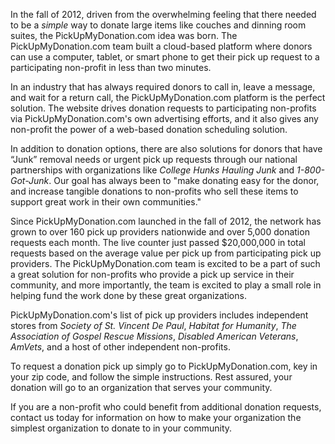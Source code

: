 In the fall of 2012, driven from the overwhelming feeling that there needed to be a *simple* way to donate large items like couches and dinning room suites, the PickUpMyDonation.com idea was born. The PickUpMyDonation.com team built a cloud-based platform where donors can use a computer, tablet, or smart phone to get their pick up request to a participating non-profit in less than two minutes. 

In an industry that has always required donors to call in, leave a message, and wait for a return call, the PickUpMyDonation.com platform is the perfect solution. The website drives donation requests to participating non-profits via PickUpMyDonation.com's own advertising efforts, and it also gives any non-profit the power of a web-based donation scheduling solution.

In addition to donation options, there are also solutions for donors that have “Junk” removal needs or urgent pick up requests through our national partnerships with organizations like *College Hunks Hauling Junk* and *1-800-Got-Junk*. Our goal has always been to "make donating easy for the donor, and increase tangible donations to non-profits who sell these items to support great work in their own communities."
 
Since PickUpMyDonation.com launched in the fall of 2012, the network has grown to over 160 pick up providers nationwide and over 5,000 donation requests each month. The live counter just passed $20,000,000 in total requests based on the average value per pick up from participating pick up providers. The PickUpMyDonation.com team is excited to be a part of such a great solution for non-profits who provide a pick up service in their community, and more importantly, the team is excited to play a small role in helping fund the work done by these great organizations.
 
PickUpMyDonation.com's list of pick up providers includes independent stores from *Society of St. Vincent De Paul*, *Habitat for Humanity*, *The Association of Gospel Rescue Missions*, *Disabled American Veterans*, *AmVets*, and a host of other independent non-profits.

To request a donation pick up simply go to PickUpMyDonation.com, key in your zip code, and follow the simple instructions. Rest assured, your donation will go to an organization that serves your community.
 
If you are a non-profit who could benefit from additional donation requests, contact us today for information on how to make your organization the simplest organization to donate to in your community.